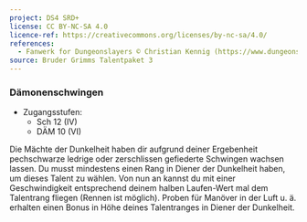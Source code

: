 ```yaml
---
project: DS4 SRD+
license: CC BY-NC-SA 4.0
licence-ref: https://creativecommons.org/licenses/by-nc-sa/4.0/
references: 
  - Fanwerk for Dungeonslayers © Christian Kennig (https://www.dungeonslayers.net/)
source: Bruder Grimms Talentpaket 3
---
```


### Dämonenschwingen

- Zugangsstufen:
  - Sch 12 (IV)
  - DÄM 10 (VI)

Die Mächte der Dunkelheit haben dir aufgrund deiner Ergebenheit pechschwarze ledrige oder zerschlissen gefiederte Schwingen wachsen lassen. Du musst mindestens einen Rang in Diener der Dunkelheit haben, um dieses Talent zu wählen. Von nun an kannst du mit einer Geschwindigkeit entsprechend deinem halben Laufen-Wert mal dem Talentrang fliegen (Rennen ist möglich). Proben für Manöver in der Luft u. ä. erhalten einen Bonus in Höhe deines Talentranges in Diener der Dunkelheit.

